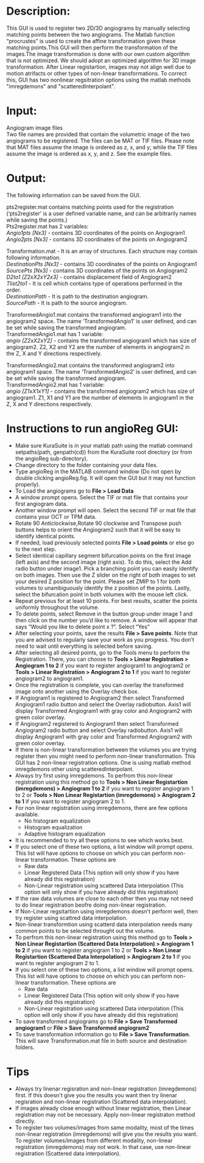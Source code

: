 

# Description:
This GUI is used to register two 2D/3D angiograms by manually selecting matching points between the two angiograms. The Matlab function “procrustes” is used to create the affine transformation given these matching points.This GUI will then perform the transformation of the images.The image transformation is done with our own custom algorithm that is not optimized. We should adopt an optimized algorithm for 3D image transformation. After Linear registartion, images may not align well due to motion atrifacts or other types of non-linear transformations. To correct this, GUI has two nonlinear regsitration options using the matlab methods "imregdemons" and "scatteredInterpolant". 

# Input: 
Angiogram image files <br/>
Two file names are provided that contain the volumetric image of the two angiograms to be registered. The files can be MAT or TIF files. Please note that MAT files assume the image is ordered as z, x, and y; while the TIF files assume the image is ordered as x, y, and z. See the example files.

# Output: 
The following information can be saved from the GUI.

pts2register.mat contains matching points used for the registration (‘pts2register’ is a user defined variable name, and can be arbitrarily names while saving the points.) <br/>
Pts2register.mat has 2 variables: <br/>
*Angio1pts [Nx3]* - contains 3D coordinates of the points on Angiogram1 <br/>
*Angio2pts [Nx3]* - contains 3D coordinates of the points on Angiogram2

Transformation.mat - It is an array of structures. Each structure may contain following information. <br/>
*DestinationPts [Nx3]* - contains 3D coordinates of the points on Angiogram1 <br/>
*SourcePts [Nx3]* - contains 3D coordinates of the points on Angiogram2  <br/>
*D2to1 [Z2xX2xY2x3]* - contains displacement field of Angiogram2  <br/>
*Tlist2to1* - It is cell which contains type of operations performed in the order.  <br/>
*DestinationPath* - It is path to the  destination angiogram. <br/>
*SourcePath* - It is path to the source angiogram.


TransformedAngio1.mat contains the transformed angiogram1 into the angiogram2 space. The name ‘TransformedAngio1’ is user defined, and can be set while saving the transformed angiogram. <br/>
TransformedAngio1.mat has 1 variable: <br/>
*angio [Z2xX2xY2]* - contains the transformed angiogram1 which has size of angiogram2. Z2, X2 and Y2 are the number of elements in angiogram2 in the Z, X and Y directions respectively.

TransformedAngio2.mat contains the transformed angiogram2 into angiogram1 space. The name ‘TransformedAngio2’ is user defined, and can be set while saving the transformed angiogram. <br/>
TransformedAngio2.mat has 1 variable: <br/>
*angio [Z1xX1xY1]* - contains the transformed angiogram2 which has size of angiogram1. Z1, X1 and Y1 are the number of elements in angiogram1 in the Z, X and Y directions respectively.

# Instructions to run angioReg GUI:
* Make sure KuraSuite is in your matlab path using the matlab command setpaths(path, genpath(cd)) from the KuraSuite root directory (or from the angioReg sub-directory).
* Change directory to the folder containing your data files.
* Type angioReg in the MATLAB command window (Do not open by double clicking angioReg.fig. It will open the GUI but it may not function properly).
* To Load the angiograms go to **File > Load Data**
* A window prompt opens. Select the TIF or mat file that contains your first angiogram data.
* Another window prompt will open. Select the second TIF or mat file that contains your OCT or TPM data.
* Rotate 90 Anticlockwise,Rotate 90 clockwise and Transpose push buttons helps to orient the Angiogram2 such that it will be easy to identify identical points.
* If needed, load previously selected points **File > Load points** or else go to the next step.
* Select identical capillary segment bifurcation points on the first image (left axis) and the second image (right axis). To do this, select the Add radio button under image1. Pick a branching point you can easily identify on both images. Then use the Z slider on the right of both images to set your desired Z position for the point. Please set ZMIP to 1 for both volumes to unambiguously identify the z position of the points. Lastly, select the bifurcation point in both volumes with the mouse left click.
* Repeat previous for at least 10 points. For best results, scatter the points uniformly throughout the volume. 
* To delete points, select Remove in the button group under image 1 and then click on the number you’d like to remove. A window will appear that says “Would you like to delete point  x ?”. Select “Yes”
* After selecting your points, save the results **File > Save points**. Note that you are advised to regularly save your work as you progress. You don’t need to wait until everything is selected before saving.
* After selecting all desired points, go to the Tools menu to perform the Registration. There, you can choose to **Tools > Linear Registration > Angiogram 1 to 2** if you want to register angiogram1 to angiogram2 or **Tools > Linear Registration > Angiogram 2 to 1** if you want to register angiogram2 to angiogram1.
* Once the registration is complete, you can overlay the transformed image onto another using the Overlay check box. 
* If Angiogram1 is registered to Angiogram2 then select Transformed Angiogram1 radio button and select the Overlay radiobutton. Axis1 will display Transformed Angiogram1 with gray color and Angiogram2 with green color overlay.
* If Angiogram2 registered to Angiogram1 then select Transformed Angiogram2 radio button and select Overlay radiobutton. Axis1 will display Angiogram1 with gray color and Transformed Angiogram2 with green color overlay.
* If there is non-linear transformation between the volumes you are trying register then you might need to perform non-linear transformation. This GUI has 2 non-linear registration options. One is using matlab method imregdemons other using scatteredInterpolant.
* Always try first using imregdemons. To perfrom this non-linear registration using this method go to **Tools > Non Linear Registartion (imregdemons) > Angiogram 1 to 2** if you want to register angiogram 1 to 2 or **Tools > Non Linear Registartion (imregdemons) > Angiogram 2 to 1** if you want to register angiogram 2 to 1.
* For non linear registration using imregdemons, there are few options available.
  * No histogram equalization
  * Histogram equalization
  * Adaptive histogram equalization
* It is recommended to try all these options to see which works best. 
* If you select one of these two options, a list window will prompt opens. This list will have options to choose on which you can perform non-linear transformation. These options are
  * Raw data
  * Linear Registered Data (This option will only show if you have already did this registration)
  * Non-Linear registration using scattered Data interpolation (This option will only show if you have already did this registration)
* If the raw data volumes are close to each other then you may not need to do linear registration beofre doing non-linear registration.
* If Non-Linear regsitartion using imregdemons doesn't perform well, then try register using scattred data interpolation.
* Non-linear transformtion using scatterd data interpolation needs many common points to be selected throught out the volume.
* To perfrom this non-linear registration using this method go to **Tools > Non Linear Registartion (Scattered Data Interpolation) > Angiogram 1 to 2** if you want to register angiogram 1 to 2 or **Tools > Non Linear Registartion (Scattered Data Interpolation) > Angiogram 2 to 1** if you want to register angiogram 2 to 1.
* If you select one of these two options, a list window will prompt opens. This list will have options to choose on which you can perform non-linear transformation. These options are
  * Raw data
  * Linear Registered Data (This option will only show if you have already did this registration)
  * Non-Linear registration using scattered Data interpolation (This option will only show if you have already did this registration)
* To save transformed angiograms go to **File > Save Transformed angiogram1** or **File > Save Transformed angiogram2**
* To save transformation information go to **File > Save Transformation**. This will save Transformation.mat file in both source and destination folders.

# Tips
* Always try linenar regisration and  non-linear registration (imregdemons) first. If this doesn't give you the results you want then try linenar regisration  and non-linear registration (Scattered data interpolation). 
* If images already close enough without linear registration, then Linear registration may not be necessary. Apply non-linear registraton method directly.
* To register two volumes/images from same modality, most of the times non-linear registration (imregdemons) will give you the results you want. To register volumes/images from different modality, non-linear registration (imregdemons) may not work. In that case, use non-linear registration (Scattered data interpolation). 
